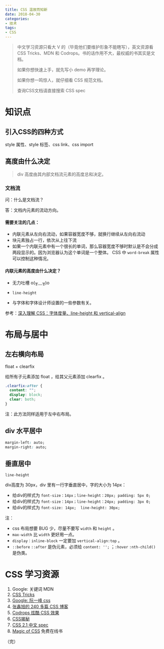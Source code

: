 ```yaml
---
title: CSS 温故而知新
date: 2018-04-30
categories: 
- 技术
tags: 
- CSS
---
```




> 中文学习资源只看大 V 的（毕竟他们要维护形象不能瞎写），英文资源看 CSS Tricks、MDN 和 Codrops。书的话作用不大，最权威的书其实是文档。
>
> 如果你想快速上手，就先写小 demo 再学理论。
>
> 如果你想一鸣惊人，就仔细看 CSS 规范文档。
>
> 查询CSS文档请直接搜索 CSS spec



# 知识点

## 引入CSS的四种方式

style 属性、style 标签、css link、css import



## 高度由什么决定

> div 高度由其内部文档流元素的高度总和决定。



### 文档流

问：什么是文档流？

答：文档内元素的流动方向。



#### 需要关注的几点：

* 内联元素从左向右流动，如果容器宽度不够，就换行继续从左向右流动
* 块元素独占一行，依次从上往下流
* 如果一个内联元素中有一个很长的单词，那么容器宽度不够时默认是不会分成两段显示的。因为浏览器认为这个单词是一个整体。 CSS 中 `word-break` 属性可以控制这种情况。




#### 内联元素的高度由什么决定？

* 无力吐槽 o(╥﹏╥)o
* `line-height`


* 与字体和字体设计师设置的一些参数有关。




参考：[深入理解 CSS：字体度量、line-height 和 vertical-align](https://zhuanlan.zhihu.com/p/25808995?group_id=825729887779307520)



# 布局与居中

## 左右横向布局

float + clearfix

给所有子元素添加 float ，给其父元素添加 clearfix 。

```css
.clearfix:after {
  content: "";
  display: block;
  clear: both;
} 
```

注：此方法同样适用于左中右布局。



## div 水平居中

```css
margin-left: auto;
margin-right: auto;
```



## 垂直居中

`line-height`

div高度为 30px，div 里有一行字垂直居中，字的大小为 14px：

- 给div的样式为 `font-size：14px；line-height：20px; padding: 5px 0;`
- 给div的样式为 `font-size：14px；line-height：24px; padding: 3px 0;`
- 给div的样式为 `font-size: 14px;  line-height: 30px;`



注：

* css 布局想要 BUG 少，尽量不要写 `width` 和 `height` 。
* `max-width` 比 `width` 更好用一点。
* `display：inline-block` 一定要加 `vertical-align:top` 。
* `::before` `::after` 是伪元素，必须给 `content: '';` ；`:hover` `:nth-child()` 是伪类。




# CSS 学习资源

1. Google: 关键词 MDN
2. [CSS Tricks](https://css-tricks.com/)
3. [Google: 阮一峰 css](https://www.google.com/search?q=%E9%98%AE%E4%B8%80%E5%B3%B0+css)
4. [张鑫旭的 240 多篇 CSS 博客](http://www.zhangxinxu.com/wordpress/category/css/page/25/)
5. [Codrops 炫酷 CSS 效果](https://tympanus.net/codrops/category/playground/)
6. [CSS揭秘](http://www.ituring.com.cn/book/1695)
7. [CSS 2.1 中文 spec](http://cndevdocs.com/)
8. [Magic of CSS](http://adamschwartz.co/magic-of-css/) 免费在线书


（完）